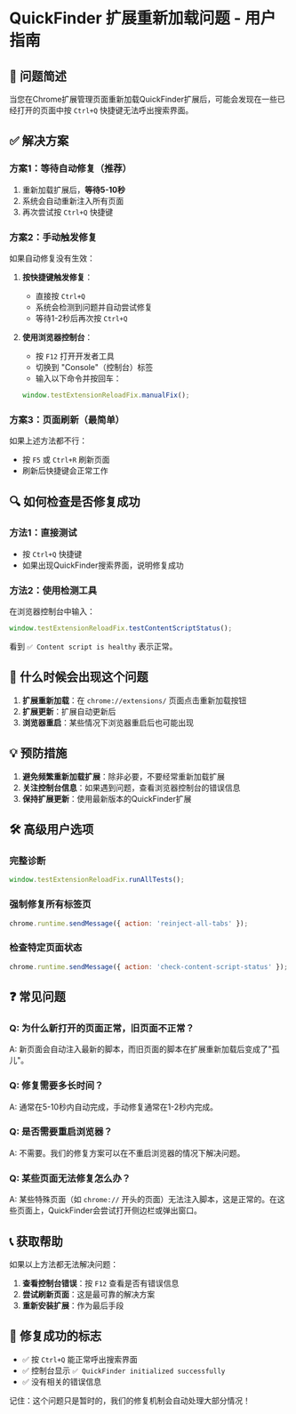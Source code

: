 # QuickFinder 扩展重新加载问题 - 用户指南

## 🎯 问题简述

当您在Chrome扩展管理页面重新加载QuickFinder扩展后，可能会发现在一些已经打开的页面中按 `Ctrl+Q` 快捷键无法呼出搜索界面。

## ✅ 解决方案

### 方案1：等待自动修复（推荐）
1. 重新加载扩展后，**等待5-10秒**
2. 系统会自动重新注入所有页面
3. 再次尝试按 `Ctrl+Q` 快捷键

### 方案2：手动触发修复
如果自动修复没有生效：

1. **按快捷键触发修复**：
   - 直接按 `Ctrl+Q`
   - 系统会检测到问题并自动尝试修复
   - 等待1-2秒后再次按 `Ctrl+Q`

2. **使用浏览器控制台**：
   - 按 `F12` 打开开发者工具
   - 切换到 "Console"（控制台）标签
   - 输入以下命令并按回车：
   ```javascript
   window.testExtensionReloadFix.manualFix();
   ```

### 方案3：页面刷新（最简单）
如果上述方法都不行：
- 按 `F5` 或 `Ctrl+R` 刷新页面
- 刷新后快捷键会正常工作

## 🔍 如何检查是否修复成功

### 方法1：直接测试
- 按 `Ctrl+Q` 快捷键
- 如果出现QuickFinder搜索界面，说明修复成功

### 方法2：使用检测工具
在浏览器控制台中输入：
```javascript
window.testExtensionReloadFix.testContentScriptStatus();
```

看到 `✅ Content script is healthy` 表示正常。

## 🚨 什么时候会出现这个问题

1. **扩展重新加载**：在 `chrome://extensions/` 页面点击重新加载按钮
2. **扩展更新**：扩展自动更新后
3. **浏览器重启**：某些情况下浏览器重启后也可能出现

## 💡 预防措施

1. **避免频繁重新加载扩展**：除非必要，不要经常重新加载扩展
2. **关注控制台信息**：如果遇到问题，查看浏览器控制台的错误信息
3. **保持扩展更新**：使用最新版本的QuickFinder扩展

## 🛠️ 高级用户选项

### 完整诊断
```javascript
window.testExtensionReloadFix.runAllTests();
```

### 强制修复所有标签页
```javascript
chrome.runtime.sendMessage({ action: 'reinject-all-tabs' });
```

### 检查特定页面状态
```javascript
chrome.runtime.sendMessage({ action: 'check-content-script-status' });
```

## ❓ 常见问题

### Q: 为什么新打开的页面正常，旧页面不正常？
A: 新页面会自动注入最新的脚本，而旧页面的脚本在扩展重新加载后变成了"孤儿"。

### Q: 修复需要多长时间？
A: 通常在5-10秒内自动完成，手动修复通常在1-2秒内完成。

### Q: 是否需要重启浏览器？
A: 不需要。我们的修复方案可以在不重启浏览器的情况下解决问题。

### Q: 某些页面无法修复怎么办？
A: 某些特殊页面（如 `chrome://` 开头的页面）无法注入脚本，这是正常的。在这些页面上，QuickFinder会尝试打开侧边栏或弹出窗口。

## 📞 获取帮助

如果以上方法都无法解决问题：

1. **查看控制台错误**：按 `F12` 查看是否有错误信息
2. **尝试刷新页面**：这是最可靠的解决方案
3. **重新安装扩展**：作为最后手段

## 🎉 修复成功的标志

- ✅ 按 `Ctrl+Q` 能正常呼出搜索界面
- ✅ 控制台显示 `✅ QuickFinder initialized successfully`
- ✅ 没有相关的错误信息

记住：这个问题只是暂时的，我们的修复机制会自动处理大部分情况！

